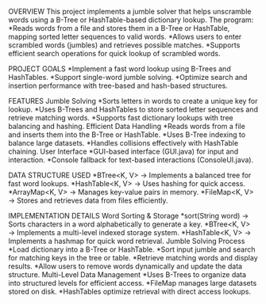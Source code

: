 OVERVIEW
This project implements a jumble solver that helps unscramble words using a B-Tree or HashTable-based dictionary lookup. The program:
*Reads words from a file and stores them in a B-Tree or HashTable, mapping sorted letter sequences to valid words.
*Allows users to enter scrambled words (jumbles) and retrieves possible matches.
*Supports efficient search operations for quick lookup of scrambled words.

PROJECT GOALS
*Implement a fast word lookup using B-Trees and HashTables.
*Support single-word jumble solving.
*Optimize search and insertion performance with tree-based and hash-based structures.

FEATURES
Jumble Solving
*Sorts letters in words to create a unique key for lookup.
*Uses B-Trees and HashTables to store sorted letter sequences and retrieve matching words.
*Supports fast dictionary lookups with tree balancing and hashing.
Efficient Data Handling
*Reads words from a file and inserts them into the B-Tree or HashTable.
*Uses B-Tree indexing to balance large datasets.
*Handles collisions effectively with HashTable chaining.
User Interface
*GUI-based interface (GUI.java) for input and interaction.
*Console fallback for text-based interactions (ConsoleUI.java).

DATA STRUCTURE USED
*BTree<K, V> → Implements a balanced tree for fast word lookups.
*HashTable<K, V> → Uses hashing for quick access.
*ArrayMap<K, V> → Manages key-value pairs in memory.
*FileMap<K, V> → Stores and retrieves data from files efficiently.

IMPLEMENTATION DETAILS
Word Sorting & Storage
*sort(String word) → Sorts characters in a word alphabetically to generate a key.
*BTree<K, V> → Implements a multi-level indexed storage system.
*HashTable<K, V> → Implements a hashmap for quick word retrieval.
Jumble Solving Process
*Load dictionary into a B-Tree or HashTable.
*Sort input jumble and search for matching keys in the tree or table.
*Retrieve matching words and display results.
*Allow users to remove words dynamically and update the data structure.
Multi-Level Data Management
*Uses B-Trees to organize data into structured levels for efficient access.
*FileMap manages large datasets stored on disk.
*HashTables optimize retrieval with direct access lookups.
